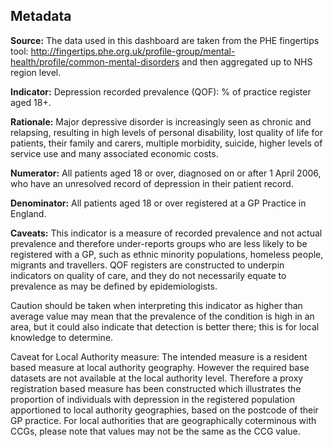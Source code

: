 Metadata
--------

**Source:** The data used in this dashboard are taken from the PHE
fingertips tool:
<http://fingertips.phe.org.uk/profile-group/mental-health/profile/common-mental-disorders>
and then aggregated up to NHS region level.

**Indicator:** Depression recorded prevalence (QOF): % of practice
register aged 18+.

**Rationale:** Major depressive disorder is increasingly seen as chronic
and relapsing, resulting in high levels of personal disability, lost
quality of life for patients, their family and carers, multiple
morbidity, suicide, higher levels of service use and many associated
economic costs.

**Numerator:** All patients aged 18 or over, diagnosed on or after 1
April 2006, who have an unresolved record of depression in their patient
record.

**Denominator:** All patients aged 18 or over registered at a GP
Practice in England.

**Caveats:** This indicator is a measure of recorded prevalence and not
actual prevalence and therefore under-reports groups who are less likely
to be registered with a GP, such as ethnic minority populations,
homeless people, migrants and travellers. QOF registers are constructed
to underpin indicators on quality of care, and they do not necessarily
equate to prevalence as may be defined by epidemiologists.

Caution should be taken when interpreting this indicator as higher than
average value may mean that the prevalence of the condition is high in
an area, but it could also indicate that detection is better there; this
is for local knowledge to determine.

Caveat for Local Authority measure: The intended measure is a resident
based measure at local authority geography. However the required base
datasets are not available at the local authority level. Therefore a
proxy registration based measure has been constructed which illustrates
the proportion of individuals with depression in the registered
population apportioned to local authority geographies, based on the
postcode of their GP practice. For local authorities that are
geographically coterminous with CCGs, please note that values may not be
the same as the CCG value.
